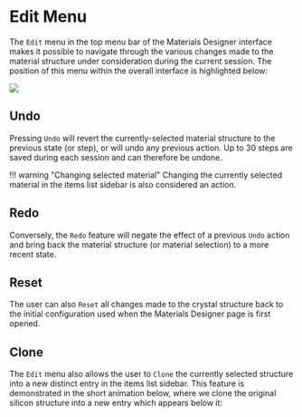 # Edit Menu

The `Edit` menu in the top menu bar of the Materials Designer interface makes it possible to navigate through the various changes made to the material structure under consideration during the current session. The position of this menu within the overall interface is highlighted below:

<img src="/images/edit-menu.png"/>


## Undo

Pressing `Undo` <i class="zmdi zmdi-undo zmdi-hc-border"></i> will revert the currently-selected material structure to the previous state (or step), or will undo any previous action. Up to 30 steps are saved during each session and can therefore be undone.

<!-- TODO: remove the below when fixed -->

!!! warning "Changing selected material" 
    Changing the currently selected material in the items list sidebar is also considered an action.

## Redo 

Conversely, the `Redo` <i class="zmdi zmdi-redo zmdi-hc-border"></i> feature will negate the effect of a previous `Undo` action and bring back the material structure (or material selection) to a more recent state.

## Reset

The user can also `Reset` <i class="zmdi zmdi-close zmdi-hc-border"></i> all changes made to the crystal structure back to the initial configuration used when the Materials Designer page is first opened. 

## Clone

The `Edit` menu also allows the user to `Clone` <i class="zmdi zmdi-collection-image zmdi-hc-border"></i> the currently selected structure into a new distinct entry in the items list sidebar. This feature is demonstrated in the short animation below, where we clone the original silicon structure into a new entry which appears below it:

<img data-gifffer="/images/edit-clone.gif" />
